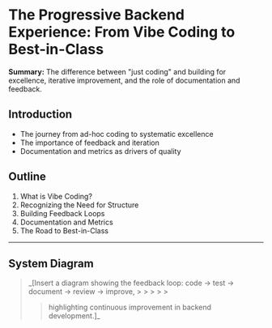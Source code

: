 # The Progressive Backend Experience: From Vibe Coding to Best-in-Class

**Summary:** The difference between "just coding" and building for excellence, iterative
improvement, and the role of documentation and feedback.

## Introduction

- The journey from ad-hoc coding to systematic excellence
- The importance of feedback and iteration
- Documentation and metrics as drivers of quality

## Outline

1. What is Vibe Coding?
2. Recognizing the Need for Structure
3. Building Feedback Loops
4. Documentation and Metrics
5. The Road to Best-in-Class

---

## System Diagram

> \_[Insert a diagram showing the feedback loop: code → test → document → review →
> improve, > > > > >
>
> > highlighting continuous improvement in backend development.]\_
